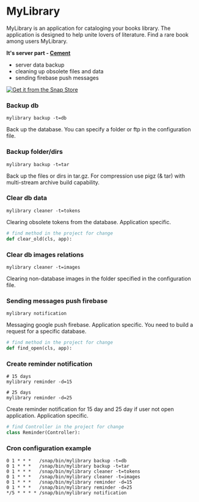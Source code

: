 MyLibrary
===================

MyLibrary is an application for cataloging your books library.
The application is designed to help unite lovers of literature.
Find a rare book among users MyLibrary.

**It's server part - [Cement](https://builtoncement.com/)**

* server data backup
* cleaning up obsolete files and data
* sending firebase push messages

[![Get it from the Snap Store](https://snapcraft.io/static/images/badges/en/snap-store-white.svg)](https://snapcraft.io/mylibrary)

### Backup db
```shell
mylibrary backup -t=db
```
Back up the database. You can specify a folder or ftp in the configuration file.


### Backup folder/dirs
```shell
mylibrary backup -t=tar
```
Back up the files or dirs in tar.gz. For compression use pigz (& tar) with multi-stream archive build capability.

### Clear db data
```shell
mylibrary cleaner -t=tokens
```
Clearing obsolete tokens from the database. Application specific.

```python
# find method in the project for change
def clear_old(cls, app):
```

### Clear db images relations
```shell
mylibrary cleaner -t=images
```
Clearing non-database images in the folder specified in the configuration file.

### Sending messages push firebase
```shell
mylibrary notification
```
Messaging google push firebase. Application specific. You need to build a request for a specific database.

```python
# find method in the project for change
def find_open(cls, app):
```

### Create reminder notification
```shell
# 15 days
mylibrary reminder -d=15

# 25 days
mylibrary reminder -d=25
```
Create reminder notification for 15 day and 25 day if user not open application. Application specific.

```python
# find Controller in the project for change
class Reminder(Controller):
```

### Cron configuration example

```shell
0 1 * * *   /snap/bin/mylibrary backup -t=db
0 1 * * *   /snap/bin/mylibrary backup -t=tar
0 1 * * *   /snap/bin/mylibrary cleaner -t=tokens
0 1 * * *   /snap/bin/mylibrary cleaner -t=images
0 1 * * *   /snap/bin/mylibrary reminder -d=15
0 1 * * *   /snap/bin/mylibrary reminder -d=25
*/5 * * * * /snap/bin/mylibrary notification
```
